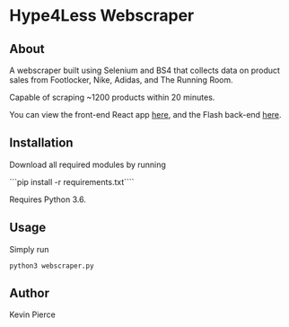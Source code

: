 # Hype4Less Webscraper

## About
A webscraper built using Selenium and BS4 that collects data on product sales from Footlocker, Nike, Adidas, and The Running Room.

Capable of scraping ~1200 products within 20 minutes. 

You can view the front-end React app [here](https://github.com/kevin-pierce/Hype4Less), and the Flash back-end [here](https://github.com/kevin-pierce/webscraper-DB-backend).


## Installation 
Download all required modules by running

```pip install -r requirements.txt````

Requires Python 3.6.

## Usage

Simply run

```python3 webscraper.py```


## Author
Kevin Pierce
